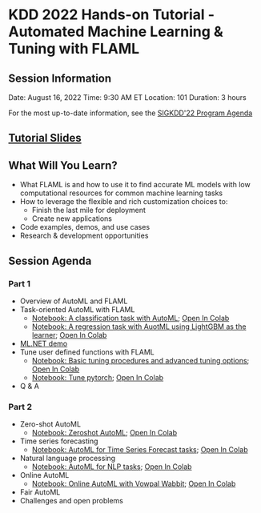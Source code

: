 # KDD 2022 Hands-on Tutorial - Automated Machine Learning & Tuning with FLAML

## Session Information

Date: August 16, 2022
Time: 9:30 AM ET
Location: 101
Duration: 3 hours

For the most up-to-date information, see the [SIGKDD'22 Program Agenda](https://kdd.org/kdd2022/handsOnTutorial.html)

## [Tutorial Slides](https://1drv.ms/b/s!Ao3suATqM7n7ioQF8xT8BbRdyIf_Ww?e=qQysIf)

## What Will You Learn?

- What FLAML is and how to use it to find accurate ML models with low computational resources for common machine learning tasks
- How to leverage the flexible and rich customization choices to:
  - Finish the last mile for deployment
  - Create new applications
- Code examples, demos, and use cases
- Research & development opportunities

## Session Agenda

### Part 1

- Overview of AutoML and FLAML
- Task-oriented AutoML with FLAML
    - [Notebook: A classification task with AutoML](https://github.com/microsoft/FLAML/blob/tutorial/notebook/automl_classification.ipynb); [Open In Colab](https://colab.research.google.com/github/microsoft/FLAML/blob/tutorial/notebook/automl_classification.ipynb)
    - [Notebook: A regression task with AuotML using LightGBM as the learner](https://github.com/microsoft/FLAML/blob/tutorial/notebook/automl_lightgbm.ipynb); [Open In Colab](https://colab.research.google.com/github/microsoft/FLAML/blob/tutorial/notebook/automl_lightgbm.ipynb)
- [ML.NET demo](https://docs.microsoft.com/dotnet/machine-learning/tutorials/predict-prices-with-model-builder)
- Tune user defined functions with FLAML
    - [Notebook: Basic tuning procedures and advanced tuning options](https://github.com/microsoft/FLAML/blob/tutorial/notebook/tune_demo.ipynb); [Open In Colab](https://colab.research.google.com/github/microsoft/FLAML/blob/tutorial/notebook/tune_demo.ipynb)
    - [Notebook: Tune pytorch](https://github.com/microsoft/FLAML/blob/tutorial/notebook/tune_pytorch.ipynb); [Open In Colab](https://colab.research.google.com/github/microsoft/FLAML/blob/tutorial/notebook/tune_pytorch.ipynb)
- Q & A

### Part 2

- Zero-shot AutoML
    - [Notebook: Zeroshot AutoML](https://github.com/microsoft/FLAML/blob/tutorial/notebook/zeroshot_lightgbm.ipynb); [Open In Colab](https://colab.research.google.com/github/microsoft/FLAML/blob/tutorial/notebook/zeroshot_lightgbm.ipynb)
- Time series forecasting
    - [Notebook: AutoML for Time Series Forecast tasks](https://github.com/microsoft/FLAML/blob/tutorial/notebook/automl_time_series_forecast.ipynb); [Open In Colab](https://colab.research.google.com/github/microsoft/FLAML/blob/tutorial/notebook/automl_time_series_forecast.ipynb)
- Natural language processing
    - [Notebook: AutoML for NLP tasks](https://github.com/microsoft/FLAML/blob/tutorial/notebook/automl_nlp.ipynb); [Open In Colab](https://colab.research.google.com/github/microsoft/FLAML/blob/tutorial/notebook/automl_nlp.ipynb)
- Online AutoML
    - [Notebook: Online AutoML with Vowpal Wabbit](https://github.com/microsoft/FLAML/blob/tutorial/notebook/autovw.ipynb); [Open In Colab](https://colab.research.google.com/github/microsoft/FLAML/blob/tutorial/notebook/autovw.ipynb)
- Fair AutoML
- Challenges and open problems
